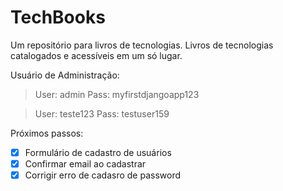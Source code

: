 # TechBooks

Um repositório para livros de tecnologias.
Livros de tecnologias catalogados e acessíveis em um só lugar. 

Usuário de Administração:

> User: admin
> Pass: myfirstdjangoapp123 

> User: teste123
> Pass: testuser159


Próximos passos:
- [x] Formulário de cadastro de usuários
- [x] Confirmar email ao cadastrar
- [x] Corrigir erro de cadasro de password